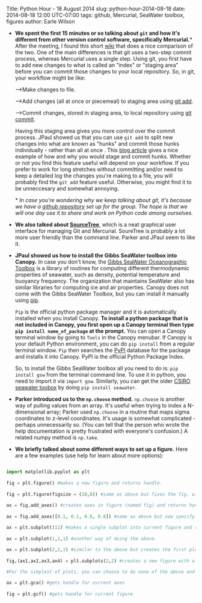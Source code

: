 Title: Python Hour - 18 August 2014
slug: python-hour-2014-08-18
date: 2014-08-18 12:00 UTC-07:00
tags: github, Mercurial, SeaWater toolbox, figures
author: Earle Wilson


+ **We spent the first 15 minutes or so talking about `git` and how it's different from other version control software, specifically Mercurial.**\* After the meeting, I found this short [wiki](http://www.wikivs.com/wiki/Git_vs_Mercurial) that does a nice comparison of the two. One of the main differences is that git uses a two-step commit process, whereas Mercurial uses a single step. Using git, you first have to add new changes to what is called an "index" or "staging area" before you can commit those changes to your local repository. So, in git, your workflow might be like:

    -->Make changes to file.
    
    -->Add changes (all at once or piecemeal) to staging area using [git add](http://git-scm.com/docs/git-add). 
    
    -->Commit changes, stored in staging area, to local repository using [git commit](http://git-scm.com/docs/git-commit).
    
    Having this staging area gives you more control over the commit process. JPaul showed us that you can use `git add` to split new changes into what are known as "hunks" and commit those hunks individually - rather than all at once . This [ blog article](http://alblue.bandlem.com/2011/10/git-tip-of-week-interactive-adding.html) gives a nice example of how and why you would stage and commit hunks. Whether or not you find this feature useful will depend on your workflow. If you prefer to work for long stretches without committing and/or need to keep a detailed log the changes you're making to a file, you will probably find the `git add` feature useful. Otherwise, you might find it to be unneccesary and somewhat annoying.
    
    \* *In case you're wondering why we keep talking about git, it's because we have a [github repository](https://github.com/UWOcnPyUsers/uwocnpyusers) set up for the group. The hope is that we will one day use it to share and work on Python code among ourselves.*


+ **We also talked about [SourceTree](http://www.sourcetreeapp.com/)**, which is a neat graphical user interface for managing Git and Mercurial. SoureTree is probably a lot more user friendly than the command line. Parker and JPaul seem to like it.


+ **JPaul showed us how to install the Gibbs SeaWater toolbox into Canopy.** In case you don't know, the [Gibbs SeaWater Oceanographic Toolbox](http://www.teos-10.org/pubs/gsw/html/gsw_contents.html) is a library of routines for computing different thermodynamic properties of seawater, such as density, potential temperature and buoyancy frequency. The organization that maintains SeaWater also has similar libraries for computing ice and air properties. Canopy does not come with the Gibbs SeaWater Toolbox, but you can install it manually using [pip](https://pypi.python.org/pypi/pip). 

    `Pip` is the official python package manager and it is automatically installed when you install Canopy. **To install a python package that is not included in Canopy, you first open up a Canopy terminal then type `pip install name_of_package` at the prompt.** You can open a Canopy terminal window by going to `Tools` in the Canopy menubar. If Canopy is your default Python environment, you can do `pip install` from a regular terminal window. `Pip` then searches the [PyPI](https://pypi.python.org/pypi/) database for the package and installs it into Canopy. PyPI is the official Python Package Index.
      
    So, to install the Gibbs SeaWater toolbox all you need to do is: `pip install gsw` from the terminal command line. To use it in python, you need to import it via `import gsw`. Similarly, you can get the older [CSIRO seawater toobox](https://pypi.python.org/pypi/seawater/) by doing `pip install seawater`.


+ **Parker introduced us to the `np.choose` method.** `np.choose` is another way of pulling values from an array. It's useful when trying to index a N-dimensional array; Parker used `np.choose` in a routine that maps sigma coordinates to z-level coordinates. It's usage is somewhat complicated - perhaps unnecessarily so. (You can tell that the person who wrote the help documentation is pretty frustrated with everyone's confusion.) A related numpy method is `np.take`.



+ **We briefly talked about some different ways to set up a figure.** Here are a few examples (use help for learn about more options):
	
	
``` python

import matplotlib.pyplot as plt
	
fig = plt.figure() #makes a new figure and returns handle.
	
fig = plt.figure(figsize = (10,8)) #same as above but fixes the fig. window to be 10'' by 8''
	
ax = fig.add_axes() #creates axes in figure (named fig) and returns handle
	
ax = fig.add_axes([0.1, 0.1, 0.8, 0.8]) #same as above but now specifying the location and size. 

ax = plt.subplot(111) #makes a single subplot into current figure and returns axes handle.
	
ax = plt.subplot(1,1,1) #another way of doing the above.
	
ax = plt.subplot(2,2,1) #similar to the above but creates the first plot for a 2x2 subplot.
	
fig,(ax1,ax2,ax3,ax4) = plt.subplots(2,2) #creates a new figure with a 2x2 subplot. returns handles for each.	

#For the simplest of plots, you can choose to do none of the above and just create the plot. For example, doing something like plt.plot(x,y) will create a figure and an axes by default. Also useful are the get current axes and figure methods:

ax = plt.gca() #gets handle for current axes
	
fig = plt.gcf() #gets handle for current figure
```